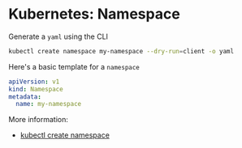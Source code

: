 # Kubernetes: Namespace

Generate a `yaml` using the CLI

```sh
kubectl create namespace my-namespace --dry-run=client -o yaml
```

Here's a basic template for a `namespace`

```yaml
apiVersion: v1
kind: Namespace
metadata:
  name: my-namespace
```

More information:

- [kubectl create namespace](https://kubernetes.io/docs/reference/kubectl/generated/kubectl_create/kubectl_create_namespace/)
